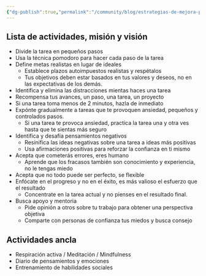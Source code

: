 ```yaml
---
{"dg-publish":true,"permalink":"/community/blog/estrategias-de-mejora-para-actuar/","created":"2024-06-20T22:53","updated":"2024-07-26T12:52"}
---
```



## Lista de actividades, misión y visión
- Divide la tarea en pequeños pasos
- Usa la técnica pomodoro para hacer cada paso de la tarea
- Define metas realistas en lugar de ideales
   - Establece plazos autoimpuestos realistas y respétalos
   - Tus objetivos deben estar basados en tus valores y deseos, no en las expectativas de los demás.
- Identifica y elimina las distracciones mientas haces una tarea
- Recompensa tus avances, un paso, una tarea, un proyecto
- Si una tarea toma menos de 2 minutos, hazla de inmediato
- Expónte gradualmente a tareas que te provoquen ansiedad, pequeños y controlados pasos.
   - Si una tarea te provoca ansiedad, practica la tarea una y otra ves hasta que te sientas más seguro
- Identifica y desafía pensamientos negativos
   - Resinifica las ideas negativas sobre una tarea a ideas más positivas
   - Usa afirmaciones positivas para reforzar la confianza en ti mismo 
- Acepta que cometerás errores, eres humano
   - Aprende que los fracasos también son conocimiento y experiencia, no le tengas miedo
- Acepta que no todo puede ser perfecto, se flexible
- Enfócate en el progreso y no en el éxito, es más valioso el esfuerzo que el resultado
   - Concentrate en la tarea actual y no pienses en el resultado final.
- Busca apoyo y mentoria
   - Pide opinión a otros sobre tu trabajo para obtener una perspectiva objetiva
   - Comparte con personas de confianza tus miedos y busca consejo

## Actividades ancla
- Respiración activa / Meditación / Mindfulness
- Diario de pensamientos y emociones
- Entrenamiento de habilidades sociales